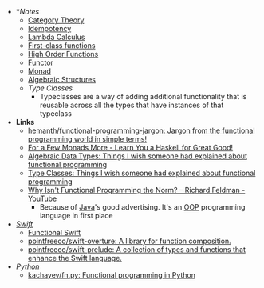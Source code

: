 - **Notes*
	- [Category Theory](../../../Math/Category%20Theory.md)
	- [Idempotency](Idempotency.md)
	- [Lambda Calculus](../../../Math/Lambda%20Calculus.md)
	- [First-class functions](../../../First-class%20functions.md)
	- [High Order Functions](../../../High%20Order%20Functions.md)
	- [Functor](../../../Functor.md)
	- [Monad](Functional%20Programming/Monad.md)
	- [Algebraic Structures](Functional%20Programming/Algebraic%20Structures.md)
	- *Type Classes*
		- Typeclasses are a way of adding additional functionality that is reusable across all the types that have instances of that typeclass
- **Links**
	- [hemanth/functional-programming-jargon: Jargon from the functional programming world in simple terms!](https://github.com/hemanth/functional-programming-jargon)
	- [For a Few Monads More - Learn You a Haskell for Great Good!](http://learnhaskellforgood.narod.ru/learnyouahaskell.com/for-a-few-monads-more.html)
	- [Algebraic Data Types: Things I wish someone had explained about functional programming](https://jrsinclair.com/articles/2019/algebraic-data-types-what-i-wish-someone-had-explained-about-functional-programming/)
	- [Type Classes: Things I wish someone had explained about functional programming](https://jrsinclair.com/articles/2019/type-classes-what-i-wish-someone-had-explained-about-functional-programming/)
	- [Why Isn't Functional Programming the Norm? – Richard Feldman - YouTube](https://www.youtube.com/watch?v=QyJZzq0v7Z4)
		- Because of [Java](../../../Java.md)'s good advertising. It's an [OOP](OOP.md) programming language in first place  
- *[Swift](../Swift.md)*
	- [Functional Swift](../Swift/Swift%20Notes/Functional%20Swift.md)
	- [pointfreeco/swift-overture: A library for function composition.](https://github.com/pointfreeco/swift-overture)
	- [pointfreeco/swift-prelude: A collection of types and functions that enhance the Swift language.](https://github.com/pointfreeco/swift-prelude)
- *[Python](../Python.md)*
	- [kachayev/fn.py: Functional programming in Python](https://github.com/kachayev/fn.py)